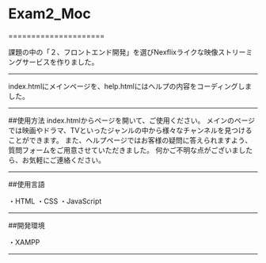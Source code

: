 # Exam2_Moc
=====================

課題の中の「２、フロントエンド開発」を選びNexflixライクな映像ストリーミングサービスを作りました。

----------------------------------------------------

index.htmlにメインページを、help.htmlにはヘルプの内容をコーディングしました。

-----------------------------

##使用方法
index.htmlからページを開いて、ご使用ください。
メインのページでは映画やドラマ、TVといったジャンルの中から様々なチャンネルを見つけることができます。
また、ヘルプページではお客様の疑問に答えられますよう、質問フォームをご用意させていただきました。
何かご不明な点がございましたら、お気軽にご連絡ください。

-----------------------------
##使用言語

・HTML
・CSS
・JavaScript

-----------------------------
##開発環境

・XAMPP

-----------------------------


